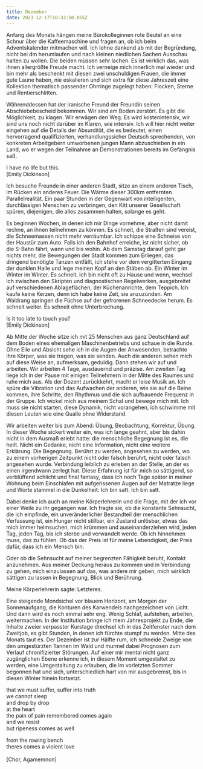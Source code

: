 ```yaml
---
title: Dezember
date: 2023-12-17T10:33:50.055Z
---
```

Anfang des Monats hängen meine Bürokolleginnen rote Beutel an eine Schnur über die Kaffeemaschine und fragen an, ob ich beim Adventskalender mitmachen will. Ich lehne dankend ab mit der Begründung, nicht bei dm herumlaufen und nach kleinen niedlichen Sachen Ausschau halten zu wollen. Die beiden müssen sehr lachen. Es ist wirklich das, was ihnen allergrößte Freude macht. Ich verneige mich innerlich mal wieder und bin mehr als beschenkt mit diesen zwei unschuldigen Frauen, die immer gute Laune haben, nie eskalieren und sich extra für diese Jahreszeit eine Kollektion thematisch passender Ohrringe zugelegt haben: Flocken, Sterne und Rentierschlitten.

Währenddessen hat der iranische Freund der Freundin seinen Abschiebebescheid bekommen. Wir sind am Boden zerstört. Es gibt die Möglichkeit, zu klagen. Wir erwägen den Weg. Es wird kostenintensiv, wir sind uns noch nicht darüber im Klaren, wie intensiv. Ich will hier nicht weiter eingehen auf die Details der Absurdität, die es bedeutet, einen hervorragend qualifizierten, verhandlungssicher Deutsch sprechenden, von konkreten Arbeitgebern umworbenen jungen Mann abzuschieben in ein Land, wo er wegen der Teilnahme an Demonstrationen bereits im Gefängnis saß.

I have no life but this.\
\[Emily Dickinson]

Ich besuche Freunde in einer anderen Stadt, sitze an einem anderen Tisch, im Rücken ein anderes Feuer. Die Wärme dieser 300km entfernten Parallelrealität. Ein paar Stunden in der Gegenwart von intelligenten, durchlässigen Menschen zu verbringen, den Kitt unserer Gesellschaft spüren, diejenigen, die alles zusammen halten, solange es geht.

Es beginnen Wochen, in denen ich mir Dinge vornehme, aber nicht damit rechne, an ihnen teilnehmen zu können. Es schneit, die Straßen sind vereist, die Schneemassen nicht mehr verräumbar. Ich schippe eine Schneise von der Haustür zum Auto. Falls ich den Bahnhof erreiche, ist nicht sicher, ob die S-Bahn fährt, wann und bis wohin. Ab dem Samstag darauf geht gar nichts mehr, die Bewegungen der Stadt kommen zum Erliegen, das dringend benötigte Tanzen entfällt, ich stehe vor dem vergitterten Eingang der dunklen Halle und lege meinen Kopf an den Stäben ab. Ein Winter im Winter im Winter. Es schneit. Ich bin nicht oft zu Hause und wenn, wechsel ich zwischen den Skripten und diagnostischen Regelwerken, ausgebreitet auf verschiedenen Ablageflächen, der Küchenanrichte, dem Teppich. Ich kaufe keine Kerzen, denn ich habe keine Zeit, sie anzuzünden. Am Waldrang springen die Füchse auf der gefrorenen Schneedecke herum. Es schneit weiter. Es schneit ohne Unterbrechung.

Is it too late to touch you?\
\[Emily Dickinson]

Ab Mitte der Woche sitze ich mit 25 Menschen aus ganz Deutschland auf dem Boden eines ehemaligen Maschinenbetriebs und schaue in die Runde. Ohne Eile und Absicht sehe ich in die Augen der Anwesenden, betrachte ihre Körper, was sie tragen, was sie senden. Auch die anderen sehen mich auf diese Weise an, aufmerksam, geduldig. Dann stehen wir auf und arbeiten. Wir arbeiten 4 Tage, ausdauernd und präzise. Am zweiten Tag liege ich in der Pause mit einigen Teilnehmern in der Mitte des Raumes und ruhe mich aus. Als der Dozent zurückkehrt, macht er leise Musik an. Ich spüre die Vibration und das Aufwachen der anderen, wie sie auf die Beine kommen, ihre Schritte, den Rhythmus und die sich aufbauende Frequenz in der Gruppe. Ich wickel mich aus meinem Schal und bewege mich mit. Ich muss sie nicht starten, diese Dynamik, nicht vorangehen, ich schwimme mit diesen Leuten wie eine Qualle ohne Widerstand.

Wir arbeiten weiter bis zum Abend: Übung, Beobachtung, Korrektur, Übung. In dieser Woche sickert weiter ein, was ich lange geahnt, aber bis dahin nicht in dem Ausmaß erlebt hatte: die menschliche Begegnung ist es, die heilt. Nicht ein Gedanke, nicht eine Information, nicht eine weitere Erklärung. Die Begegnung. Berührt zu werden, angesehen zu werden, wo zu einem vorherigen Zeitpunkt nicht oder falsch berührt, nicht oder falsch angesehen wurde. Verbindung leiblich zu erleben an der Stelle, an der es einen irgendwann zerlegt hat. Diese Erfahrung ist für mich so sättigend, so verblüffend schlicht und final fantasy, dass ich noch Tage später in meiner Wohnung beim Einschlafen mit aufgerissenen Augen auf der Matratze liege und Worte stammel in die Dunkelheit: Ich bin satt. Ich bin satt.

Dabei denke ich auch an meine Körperlehrerin und die Frage, mit der ich vor einer Weile zu ihr gegangen war. Ich fragte sie, ob die konstante Sehnsucht, die ich empfinde, ein unveränderlicher Bestandteil der menschlichen Verfassung ist, ein Hunger nicht stillbar, ein Zustand unlösbar, etwas das mich immer heimsuchen, mich krümmen und auseinanderziehen wird, jeden Tag, jeden Tag, bis ich sterbe und verwandelt werde. Ob ich hinnehmen muss, das zu fühlen. Ob das der Preis ist für meine Lebendigkeit, der Preis dafür, dass ich ein Mensch bin.

Oder ob die Sehnsucht auf meiner begrenzten Fähigkeit beruht, Kontakt anzunehmen. Aus meiner Deckung heraus zu kommen und in Verbindung zu gehen, mich einzulassen auf das, was andere mir geben, mich wirklich sättigen zu lassen in Begegnung, Blick und Berührung.

Meine Körperlehrerin sagte: Letzteres.

Eine steigende Mondsichel vor blauem Horizont, am Morgen der Sonnenaufgang, die Konturen des Karwendels nachgezeichnet von Licht. Und dann wird es noch einmal sehr eng. Wenig Schlaf, aufstehen, arbeiten, weitermachen. In der Institution bringe ich mein Jahresprojekt zu Ende, die Inhalte zweier verpasster Kurstage drechsel ich in das Zeitfenster nach dem Zweitjob, es gibt Stunden, in denen ich fürchte stumpf zu werden. Mitte des Monats taut es. Der Dezember ist zur Hälfte rum, ich schneide Zweige von den umgestürzten Tannen im Wald und murmel dabei Prognosen zum Verlauf chronifizierter Störungen. Auf einer mir mental nicht ganz zugänglichen Ebene erkenne ich, in diesem Moment umgestaltet zu werden, eine Umgestaltung zu erlauben, die im vorletzten Sommer begonnen hat und sich, unterschiedlich hart von mir ausgebremst, bis in diesen Winter hinein fortsetzt.

that we must suffer, suffer into truth\
we cannot sleep\
and drop by drop\
at the heart\
the pain of pain remembered comes again\
and we resist\
but ripeness comes as well

from the rowing bench\
theres comes a violent love\
\
\[Chor, Agamemnon]